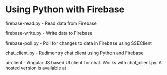 # Using Python with Firebase

firebase-read.py - Read data from Firebase

firebase-write.py - Write data to Firebase

firebase-poll.py - Poll for changes to data in Firebase using SSEClient

chat_client.py - Rudimentry chat client using Python and Firebase

ui-client - Angular JS based UI client for chat. Works with chat_client.py. A hosted version is available at
